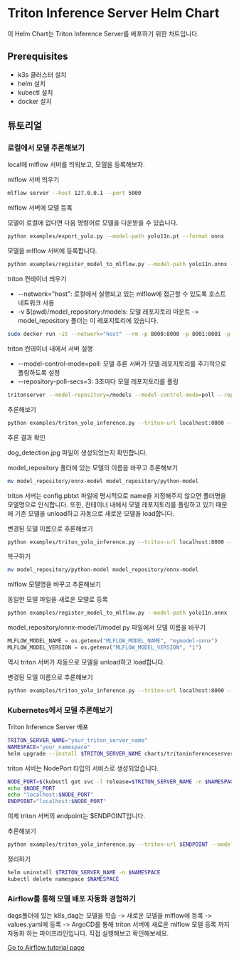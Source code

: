 # Triton Inference Server Helm Chart
이 Helm Chart는 Triton Inference Server를 배포하기 위한 차트입니다.

## Prerequisites
- k3s 클러스터 설치
- helm 설치
- kubectl 설치
- docker 설치

## 튜토리얼

### 로컬에서 모델 추론해보기

local에 mlflow 서버를 띄워보고, 모델을 등록해보자.

mlflow 서버 띄우기

```bash
mlflow server --host 127.0.0.1 --port 5000
```

mlflow 서버에 모델 등록

모델이 로컬에 없다면 다음 명령어로 모델을 다운받을 수 있습니다.

```bash
python examples/export_yolo.py --model-path yolo11n.pt --format onnx
```

모델을 mlflow 서버에 등록합니다.

```bash
python examples/register_model_to_mlflow.py --model-path yolo11n.onnx --model-name yolo11n-onnx
```

triton 컨테이너 띄우기

* --network="host": 로컬에서 실행되고 있는 mlflow에 접근할 수 있도록 호스트 네트워크 사용   
* -v $(pwd)/model_repository:/models: 모델 레포지토리 마운트 -> model_repository 폴더는 이 레포지토리에 있습니다.

```bash
sudo docker run -it --network="host" --rm -p 8000:8000 -p 8001:8001 -p 8002:8002 -v $(pwd)/model_repository:/models goranidocker/tritonserver:python-v1
```

triton 컨테이너 내에서 서버 실행

* --model-control-mode=poll: 모델 추론 서버가 모델 레포지토리를 주기적으로 폴링하도록 설정
* --repository-poll-secs=3: 3초마다 모델 레포지토리를 폴링

```bash
tritonserver --model-repository=/models --model-control-mode=poll --repository-poll-secs=3
```

추론해보기

```bash
python examples/triton_yolo_inference.py --triton-url localhost:8000 --model-name onnx-model --image-path examples/dog.jpg
```

추론 결과 확인

dog_detection.jpg 파일이 생성되었는지 확인합니다.


model_repository 폴더에 있는 모델의 이름을 바꾸고 추론해보기

```bash
mv model_repository/onnx-model model_repository/python-model
```

triton 서버는 config.pbtxt 파일에 명시적으로 name을 지정해주지 않으면 폴더명을 모델명으로 인식합니다. 또한, 컨테이너 내에서 모델 레포지토리를 폴링하고 있기 때문에 기존 모델을 unload하고 자동으로 새로운 모델을 load합니다.

변경된 모델 이름으로 추론해보기

```bash
python examples/triton_yolo_inference.py --triton-url localhost:8000 --model-name python-model --image-path examples/dog.jpg
```

복구하기

```bash
mv model_repository/python-model model_repository/onnx-model
```

mlflow 모델명을 바꾸고 추론해보기

동일한 모델 파일을 새로운 모델로 등록

```bash
python examples/register_model_to_mlflow.py --model-path yolo11n.onnx --model-name mymodel-onnx
```

model_repository/onnx-model/1/model.py 파일에서 모델 이름을 바꾸기

```python
MLFLOW_MODEL_NAME = os.getenv("MLFLOW_MODEL_NAME", "mymodel-onnx")
MLFLOW_MODEL_VERSION = os.getenv("MLFLOW_MODEL_VERSION", "1")
```

역시 triton 서버가 자동으로 모델을 unload하고 load합니다.

변경된 모델 이름으로 추론해보기

```bash
python examples/triton_yolo_inference.py --triton-url localhost:8000 --model-name onnx-model --image-path examples/dog.jpg
```

### Kubernetes에서 모델 추론해보기

Triton Inference Server 배포

```bash
TRITON_SERVER_NAME="your_triton_server_name"
NAMESPACE="your_namespace"
helm upgrade --install $TRITON_SERVER_NAME charts/tritoninferenceserver --namespace $NAMESPACE --create-namespace
```

triton 서버는 NodePort 타입의 서비스로 생성되었습니다.

```bash
NODE_PORT=$(kubectl get svc -l release=$TRITON_SERVER_NAME -n $NAMESPACE -o jsonpath='{.items[0].spec.ports[0].nodePort}')
echo $NODE_PORT
echo "localhost:$NODE_PORT"
ENDPOINT="localhost:$NODE_PORT"
```
이제 triton 서버의 endpoint는 $ENDPOINT입니다.

추론해보기

```bash
python examples/triton_yolo_inference.py --triton-url $ENDPOINT --model-name onnx-model --image-path examples/dog.jpg
```

정리하기

```bash
helm uninstall $TRITON_SERVER_NAME -n $NAMESPACE
kubectl delete namespace $NAMESPACE
```

### Airflow를 통해 모델 배포 자동화 경험하기

dags폴더에 있는 k8s_dag는 모델을 학습 -> 새로운 모델을 mlflow에 등록 -> values.yaml에 등록 -> ArgoCD를 통해 triton 서버에 새로운 mlflow 모델 등록 까지 자동화 하는 파이프라인입니다. 직접 실행해보고 확인해보세요.

[Go to Airflow tutorial page](https://github.com/akfmdl/mlops-lifecycle/blob/main/dags/README.md)
